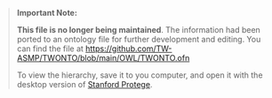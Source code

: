 >**Important Note:**
> 
>**This file is no longer being maintained**. The information had been ported to an ontology file for further development and editing. You can find the file at https://github.com/TW-ASMP/TWONTO/blob/main/OWL/TWONTO.ofn
>
> To view the hierarchy, save it to you computer, and open it with the desktop version of [Stanford Protege](https://protege.stanford.edu/software.php).

